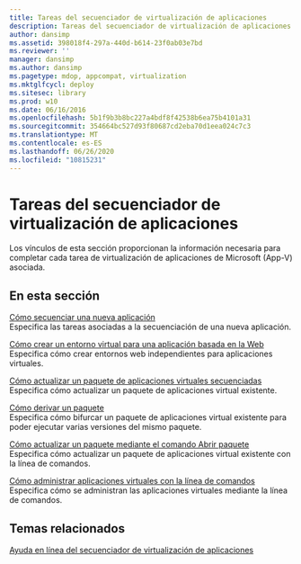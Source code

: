 ```yaml
---
title: Tareas del secuenciador de virtualización de aplicaciones
description: Tareas del secuenciador de virtualización de aplicaciones
author: dansimp
ms.assetid: 398018f4-297a-440d-b614-23f0ab03e7bd
ms.reviewer: ''
manager: dansimp
ms.author: dansimp
ms.pagetype: mdop, appcompat, virtualization
ms.mktglfcycl: deploy
ms.sitesec: library
ms.prod: w10
ms.date: 06/16/2016
ms.openlocfilehash: 5b1f9b3b8bc227a4bdf8f42538b6ea75b4101a31
ms.sourcegitcommit: 354664bc527d93f80687cd2eba70d1eea024c7c3
ms.translationtype: MT
ms.contentlocale: es-ES
ms.lasthandoff: 06/26/2020
ms.locfileid: "10815231"
---
```

# Tareas del secuenciador de virtualización de aplicaciones


Los vínculos de esta sección proporcionan la información necesaria para completar cada tarea de virtualización de aplicaciones de Microsoft (App-V) asociada.

## En esta sección


<a href="" id="how-to-sequence-a-new-application"></a>[Cómo secuenciar una nueva aplicación](how-to-sequence-a-new-application.md)  
Especifica las tareas asociadas a la secuenciación de una nueva aplicación.

<a href="" id="how-to-create-a-virtual-environment-for-a-web-based-application"></a>[Cómo crear un entorno virtual para una aplicación basada en la Web](how-to-create-a-virtual-environment-for-a-web-based-application.md)  
Especifica cómo crear entornos web independientes para aplicaciones virtuales.

<a href="" id="how-to-upgrade-a-sequenced-virtual-application-package"></a>[Cómo actualizar un paquete de aplicaciones virtuales secuenciadas](how-to-upgrade-a-sequenced-virtual-application-package.md)  
Especifica cómo actualizar un paquete de aplicaciones virtual existente.

<a href="" id="how-to-branch-a-package"></a>[Cómo derivar un paquete](how-to-branch-a-package.md)  
Especifica cómo bifurcar un paquete de aplicaciones virtual existente para poder ejecutar varias versiones del mismo paquete.

<a href="" id="how-to-upgrade-a-package-using-the-open-package-command"></a>[Cómo actualizar un paquete mediante el comando Abrir paquete](how-to-upgrade-a-package-using-the-open-package-command.md)  
Especifica cómo actualizar un paquete de aplicaciones virtual existente con la línea de comandos.

<a href="" id="how-to-manage-virtual-applications-using-the-command-line"></a>[Cómo administrar aplicaciones virtuales con la línea de comandos](how-to-manage-virtual-applications-using-the-command-line.md)  
Especifica cómo se administran las aplicaciones virtuales mediante la línea de comandos.

## Temas relacionados


[Ayuda en línea del secuenciador de virtualización de aplicaciones](application-virtualization-sequencer-online-help.md)

 

 





